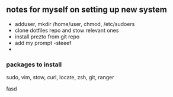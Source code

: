 ## notes for myself on setting up new system


* adduser, mkdir /home/user, chmod, /etc/sudoers
* clone dotfiles repo and stow relevant ones
* install prezto from git repo
* add my prompt -steeef
* 

### packages to install
sudo, vim, stow, curl, locate, zsh, git, ranger

fasd
